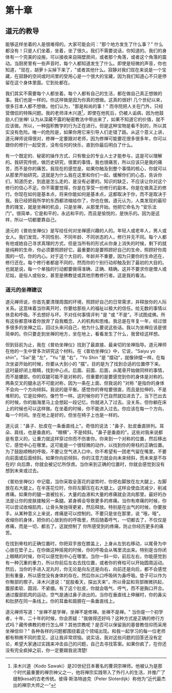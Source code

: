 # 第十章

## 道元的教导

能够这样坐着的人是很难得的。大家可能会问："那个地方发生了什么事？" 什么都没有！只是人们坐着，坐着，坐了很久。我们不需要说话，你知道的。我们的身体有一个完美的设施，可以接收来自隔壁房间，或者那个角落，或者这个角落的震动。当厨房里有一些声音时，每个人都知道发生了什么。即使是轻微的声音，你也知道，"现在，胡萝卜尖掉下来了，"或者其他什么。寂静对我们现在来说是一个宝藏，在寂静的空间或时间里的受用心是一个很大的宝藏，因为我们知道心不只是停留在这个身体里面。它到处都在。

我们其实不需要每个人都坐着。每个人都有自己的生活，都在做自己真正想做的事。我们也是一样的。你这样做是因为你真的想做。这真的很好! 几个世纪以来，很多日本人都不想做。他们认为，"那是和尚的事！" 而寺院把人关在门外，只经营僧侣的特殊问题。我的老师泽木兴道[^1]，即使在他死后，仍被人诟病，因为他鼓励人们坐禅! 认为从深藏不露的秘密教法中带出来了，如果不知道它的价值，就不应该做。所以，一种囤积教学的行为正在进行。但是这种宝物是看不到的，所以其实没有危险。唯一的危险是，如果你用它来引导人们走错了路。从这个意义上讲，道元禅师说得很对，修禅一定要跟对老师，因为修禅可能要花很多很多年，你可以跟你的修行一起受苦，没有任何的快乐，直到你最后明白了什么。

有一个既定的、秘密的操作方式，只有敬业的专业人士才能参与，这是可以理解的。我研究传统，做历史研究，很累的事情，我也很痛苦，所以应该只是我的痛苦，而不是你的痛苦。我现在的感觉是，如果你触及到整个事情的核心，你就可以从那里开始研究。这就是为什么我在这里和你们一起，缓解你们的心态，告诉你们，知道历史，到底是怎么走的，是没有必要的。知识的缺乏，不应该让你对这个修行的信心不足。你不需要觉得，你是在享受一份修行的副本。你是在做真正的修行。你现在如何是基本点，将来你能如何是基本点，这都取决于你，而不是取决于我。我已经把我所学的东西都浓缩给你了，你也在做。道元认为，人类发现的最珍贵的瑰宝，就是坐禅的机会，只是坐禅，从那里开始。他把它命名为 "安乐法门"。很简单，它是和平的，永远和平的，而且是愉悦的，是快乐的。因为是这样，所以一切都要靠自己。

道元的《普劝坐禅仪》是写给任何对坐禅感兴趣的人的。年轻人或老年人，男人或女人。我们发现，不同性别、不同年龄、不同状态的人，修行并无不同。每个人都有他或她自己寻求真理的方式，但是当所有的形式从你身上消失的时候，剩下的就是纯粹的生命，你必须要照顾好它。最重要的是要照顾好自己的生命，照顾好你周围的一切，你的内心。对于这个大目的，年龄并不重要，因为只要你的生命还在，修行还在。每个修行者都是不同的，然而你的个别行动却触及到了最初的大目的。也就是说，每一个单独的行动都要做得准确、正确、精确。这并不要求你是僧人或尼姑，是俗人或俗女，甚至是佛教徒或其他宗教修行者。这是我的看法。

### 道元的坐禅建议

道元禅师说，你首先要清理周围的环境，照顾好自己的日常需求，并释放你的人际关系。这意味着当你离开时，你要给那些人的福祉以极大的信任。给无数的事情以休息和呼吸。不去想好与坏。不对任何事情评判 "是 "或 "不是"。不试图成佛。所有这些都意味着你放弃了自我概念、人的机构和思维。我总是在年复一年，经过很多很多的坐禅之后，回过头来问自己，他为什么要说这些话。我以为坐禅应该是很简单的。你只要走到坐禅的地方，坐在地上，看看发生了什么，我曾经这样想。

但到目前为止，我在《普劝坐禅仪》找到了最直接、最亲切的坐禅指导。道元禅师在他的一生中曾多次研究这个材料。在《普劝坐禅仪》中，它说，"Saiyu yo shin"。"Sai"是 "左"，"Yu "是 "右"，"Yo Shin "是 "摆动"，就像钟摆一样。在每次坐姿开始的时候，你要从大到小的 "摆"。目的是为了找到合适的位置停下来。这时最好闭上眼睛，找到中心点。后面、前面、后面，从尾骨开始做同样的事情，而不是腰部。你的双腿可能不是对称的，但重要的是要感觉到你的身体是对称的。两条交叉的腿永远不可能对称，因为一条在上面，但我说的 "对称 "是指你的身体不会向一个方向倾斜。我说的是平衡。感觉你的脊柱要很直，而且是拉伸的，不是堆积的。它是拉伸的，像竹节一样。这时候你的下巴自然就拉进去了。当下巴出去的时候，你的脑海里马上会想起一段记忆。你就进入了过去。没关系，但你躺在床上的时候也可以这样做。在坐着的时候，你不能进入过去。你应该在每一个方向，每一个时间。坐在地上是好的，但坐在椅子上也是一样的。

道元说："鼻子、肚皮在一条垂直线上"。奇怪的说法："鼻子、肚皮垂直排列。耳朵、肩线，也是垂直的。 "眼横"，不是倾斜。"鼻子是垂直的"。这些对我来说都是有意义的，让重力就这样穿过你而不伤害你。你来到一个对称的位置，然后移出它，感觉中心在哪里。这可能是一个很轻微的动作，以找到你的脊柱的正确位置。为了鼓励顺畅的呼吸，不要让空气进入口中。你不希望有一团老气留在嘴里。不要向前面或后面倾斜。如果你向前倾斜，你的注意力就会向未来倾斜，而未来是不存在的! 向后靠，你就会被记忆所俘虏。当你来到正确的位置时，你就会感觉到没有想到未来或过去。

《普劝坐禅仪》中记载，当你采取全莲花的姿势时，你把右脚放在左大腿上，左脚放在右大腿上。在半莲花位时，你将左脚压在右大腿上。这样会使血流减少，削减疼痛。如果你的腿一直被拉长，大量的血液和大量的疼痛就会流向那里。最好的办法是让你的皮肤接触另一条腿。紧身裤会导致更多的疼痛。当你有疼痛的时候，你可以尝试收缩肌肉，让骨头聚拢得更紧，然后释放。特别是在出气的时候，你要放手。从某种意义上来说，疼痛是可以控制的。不要只是坐在那里，说 "哦，哦"。收缩你的身体，把你的心放到你的呼吸里，然后随着呼气，一切都去了，不仅仅是疼痛，而是一切，都去了。这就控制了 你所感受到的疼痛，防止你经历更多的痛苦。

在找到脊柱的正确位置时，你把双手放在膝盖上，上身从左到右移动，以尾骨为中心放在垫子上。在你做这种摇晃的时候，你的呼吸会从嘴里流出来。特别是当你闭上眼睛的时候，你可以感觉到中心在哪里。当你一斜一仰，前后左右，你能感觉到有一种沉重的重力，所以你前后左右去找位置，或者你的脊柱可以开始圆周运动。然后，当你的手进入泥丸时，你无论是向左还是向右，向前还是向后，都不会感觉到有重量，所以感觉没有身体的存在。然后你从口呼吸转为鼻呼吸。垫子可以作为你臀部的楔子。泽木兴道说："屁股看天，探出天来"。所以骨盆和背部微微拱起，腹部柔软、圆润、不紧绷。有了这个肚皮，你就会吸气、呼气，而不是胸口开合。通过腹部肌肉的运动，空气是通过鼻子进出的。当你在垂直线上伸展时，你的鼻尖和肚脐在同一条线上。你的耳垂和肩膀在一条垂直线上。

道元禅师写道："坐禅不是学禅，坐禅不是修禅。坐禅不是禅。" 当你是一个初学者，十年、二十年的时候，你会质疑："我做得还好吗？这种方式是正确的修行方式吗？藏传佛教的修行怎么样？其他宗教呢？是否可以保留我的基督教信仰而采用坐禅信仰？" 各种各样的问题都围绕着这个领域出现。和我一起学习的每一位老师都有稍微不同的意见，这让我非常烦恼。说实话，我对这些问题的回答还没有定论，希望大家通过实践来冲击自己的问题，自己去寻找答案。如果你疯了，在你还没有完全疯掉之前，你一定要跟我说清楚!



[^1]: 泽木兴道（Kodo Sawaki）是20世纪日本著名的曹洞宗禅师。他被认为是那个时代最重要的禅宗神父之一，他将禅宗实践带入了外行人的生活，并推广了缝制kesa的古老传统。彼得·斯洛特迪克（Peter Sloterdijk）称他为“近代最杰出的禅宗大师之一”